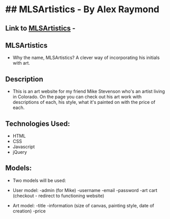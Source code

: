 # ## MLSArtistics - By Alex Raymond 

## Link to [MLSArtistics](https://mlsartistics.herokuapp.com/) - 

## MLSArtistics

* Why the name, MLSArtistics? A clever way of incorporating his initials with art.

## Description

* This is an art website for my friend Mike Stevenson who's an artist living in Colorado. On the page you can check out his art work with descriptions of each, his style, what it's painted on with the price of each.


## Technologies Used:

* HTML
* CSS
* Javascript
* jQuery


## Models:

* Two models will be used:

* User model:
		-admin (for Mike)
		-username
		-email
		-password
		-art cart (checkout - redirect to functioning website)

* Art model:
		-title
		-information (size of canvas, painting style, date of creation)
		-price
		





